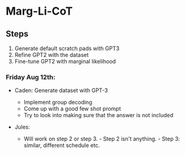 # Marg-Li-CoT

## Steps
1. Generate default scratch pads with GPT3
2. Refine GPT2 with the dataset
3. Fine-tune GPT2 with marginal likelihood

### Friday Aug 12th:

- Caden: Generate dataset with GPT-3
    - Implement group decoding 
    - Come up with a good few shot prompt
    - Try to look into making sure that the answer is not included

- Jules:
    - Will work on step 2 or step 3.
            - Step 2 isn't anything. 
            - Step 3: similar, different schedule etc.
